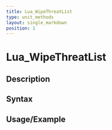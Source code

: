 ```yaml
---
title: Lua_WipeThreatList
type: unit_methods
layout: single_markdown
position: 1
---
```


# Lua_WipeThreatList

## Description

## Syntax

## Usage/Example


